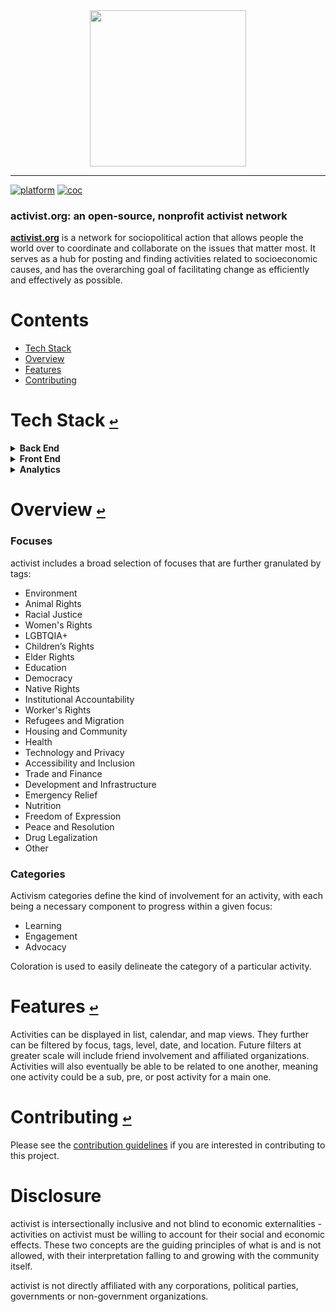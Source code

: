 <div align="center">
  <a href="https://github.com/activist-org/activist"><img src="https://github.com/activist-org/activist/blob/main/resources/activist_logo.png" width=250 height=250></a>
</div>

---

[![platform](https://img.shields.io/badge/platform-web-999999.svg)](https://github.com/activist-org/activist)
[![coc](https://img.shields.io/badge/coc-Contributor%20Covenant-ff69b4.svg)](https://github.com/andrewtavis/activist/blob/main/.github/CODE_OF_CONDUCT.md)

### activist.org: an open-source, nonprofit activist network

[**activist.org**](http://activist.org/) is a network for sociopolitical action that allows people the world over to coordinate and collaborate on the issues that matter most. It serves as a hub for posting and finding activities related to socioeconomic causes, and has the overarching goal of facilitating change as efficiently and effectively as possible.

# **Contents**<a id="contents"></a>

- [Tech Stack](#tech-stack)
- [Overview](#overview)
- [Features](#features)
- [Contributing](#contributing)

# Tech Stack [`↩`](#contents) <a id="tech-stack"></a>

<details><summary><strong>Back End</strong></summary>
<p>

- [Rust](https://www.rust-lang.org/)
- [Actix](https://actix.rs/)
- [Diesel](https://diesel.rs/)

</p>
</details>

<details><summary><strong>Front End</strong></summary>
<p>

- [Vue](https://vuejs.org/)

</p>
</details>

<details><summary><strong>Analytics</strong></summary>
<p>

- [Matomo](https://matomo.org/)
- [Python](https://www.python.org/)

</p>
</details>

# Overview [`↩`](#contents) <a id="overview"></a>

### Focuses

activist includes a broad selection of focuses that are further granulated by tags:

- Environment
- Animal Rights
- Racial Justice
- Women's Rights
- LGBTQIA+
- Children’s Rights
- Elder Rights
- Education
- Democracy
- Native Rights
- Institutional Accountability
- Worker's Rights
- Refugees and Migration
- Housing and Community
- Health
- Technology and Privacy
- Accessibility and Inclusion
- Trade and Finance
- Development and Infrastructure
- Emergency Relief
- Nutrition
- Freedom of Expression
- Peace and Resolution
- Drug Legalization
- Other

### Categories

Activism categories define the kind of involvement for an activity, with each being a necessary component to progress within a given focus:

- Learning
- Engagement
- Advocacy

Coloration is used to easily delineate the category of a particular activity.

# Features [`↩`](#contents) <a id="features"></a>

Activities can be displayed in list, calendar, and map views. They further can be filtered by focus, tags, level, date, and location. Future filters at greater scale will include friend involvement and affiliated organizations. Activities will also eventually be able to be related to one another, meaning one activity could be a sub, pre, or post activity for a main one.

# Contributing [`↩`](#contents) <a id="contributing"></a>

Please see the [contribution guidelines](https://github.com/andrewtavis/activist/blob/main/CONTRIBUTING.md) if you are interested in contributing to this project.

# Disclosure

activist is intersectionally inclusive and not blind to economic externalities - activities on activist must be willing to account for their social and economic effects. These two concepts are the guiding principles of what is and is not allowed, with their interpretation falling to and growing with the community itself.

activist is not directly affiliated with any corporations, political parties, governments or non-government organizations.
